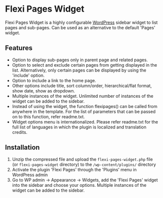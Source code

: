 Flexi Pages Widget
==================

Flexi Pages Widget is a highly configurable [WordPress](http://wordpress.org/) sidebar widget to list pages and sub-pages. Can be used as an alternative to the default 'Pages' widget.


Features
--------

* Option to display sub-pages only in parent page and related pages.
* Option to select and exclude certain pages from getting displayed in the list. Alternatively, only certain pages can be displayed by using the 'include' option.
* Option to include a link to the home page.
* Other options include title, sort column/order, hierarchical/flat format, show date, show as dropdown.
* Multiple instances of the widget. Unlimited number of instances of the widget can be added to the sidebar.
* Instead of using the widget, the function flexipages() can be called from anywhere in the template. For the list of parameters that can be passed on to this function, refer readme.txt.
* Widget options menu is internationalized. Please refer readme.txt for the full list of languages in which the plugin is localized and translation credits.


Installation
------------

1. Unzip the compressed file and upload the `flexi-pages-widget.php` file (or `flexi-pages-widget` directory) to the `/wp-content/plugins/` directory
2. Activate the plugin 'Flexi Pages' through the 'Plugins' menu in WordPress admin
3. Go to WP admin -> Appearance -> Widgets, add the 'Flexi Pages' widget into the sidebar and choose your options. Multiple instances of the widget can be added to the sidebar.
